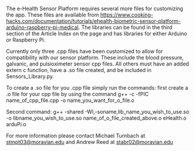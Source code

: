 The e-Health Sensor Platform requires several more files for customizing the app. These files are available from https://www.cooking-hacks.com/documentation/tutorials/ehealth-biometric-sensor-platform-arduino-raspberry-pi-medical. The libraries can be found in the third section of the Article Index on the page and has libraries for either Arduino or Raspberry Pi.

Currently only three .cpp files have been customized to allow for compatibility with our sensor platform. These include the blood pressure, galvanic, and pulsioximeter sensor cpp files. All others must have an added extern c function, have a .so file created, and be included in Sensors_Library.py.

To create a .so file for you .cpp file simply run the commands:
first create a .o file for your cpp file by using the command
	g++ -c -fPIC name_of_cpp_file.cpp -o name_you_want_for_o_file.o

Second command:
	g++ -shared -Wl,-soname,lib_name_you_wish_to_use.so -o libname_you_wish_to_use.so 	name_of_o_file_created_above.o eHealth.o arduPi.o
	
For more information please contact Michael Turnbach at stmpt03@moravian.edu and Andrew Reed at stabr02@moravian.edu